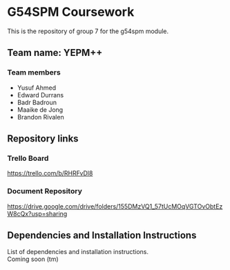 # G54SPM Coursework
This is the repository of group 7 for the g54spm module.

## Team name: YEPM++

### Team members  
* Yusuf Ahmed
* Edward Durrans
* Badr Badroun
* Maaike de Jong
* Brandon Rivalen

## Repository links

### Trello Board
https://trello.com/b/RHRFvDl8 

### Document Repository
https://drive.google.com/drive/folders/155DMzVQ1_57tUcMOqVGTOvObtEzW8cQx?usp=sharing

## Dependencies and Installation Instructions
List of dependencies and installation instructions.  
Coming soon (tm)
